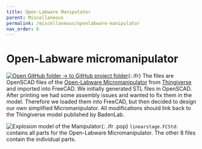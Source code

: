 ```yaml
---
title: Open-Labware Manipulator
parent: Miscellaneous
permalink: /miscellaneous/openlabware-manipulator
nav_order: 6
---
```


# Open-Labware micromanipulator

[![Open GitHub folder]({{site.baseurl}}/assets/img/GitHub-Mark-32px.png) → to GitHub project folder](https://github.com/reiserlab/Component-Design/tree/main/Miscellaneous/Open-Labware_Manipulator){:.ifr}
The files are OpenSCAD files of the [Open-Labware Micromanipulator](https://open-labware.net/projects/micromanipulator/) from [Thingiverse](https://www.thingiverse.com/thing:239105) and imported into FreeCAD. We initially generated STL files in OpenSCAD. After printing we had some assembly issues and wanted to fix them in the model. Therefore we loaded them into FreeCAD, but then decided to design our own simplified Micromanipulator. All modifications should link back to the Thingiverse model published by BadenLab.

![Explosion model of the Manipulator]({{site.baseurl}}/assets/img/Miscellaneous/Open-Labware_Manipulator/linearstage.png){: .ifr .pop}
`linearstage.FCStd`: contains all parts for the Open-Labware Micromanipulator. The other 8 files contain the individual parts.
